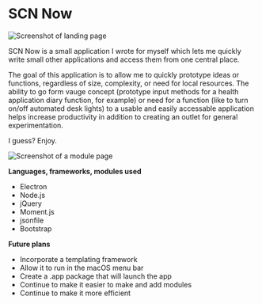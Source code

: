 # SCN Now

![Screenshot of landing page](https://static.hannahap.com/screenshot-home.png)

SCN Now is a small application I wrote for myself which lets me quickly write small other applications and access them from one central place.

The goal of this application is to allow me to quickly prototype ideas or functions, regardless of size, complexity, or need for local resources. The ability to go form vauge concept (prototype input methods for a health application diary function, for example) or need for a function (like to turn on/off automated desk lights) to a usable and easily accessable application helps increase productivity in addition to creating an outlet for general experimentation.

I guess? Enjoy.

![Screenshot of a module page](https://static.hannahap.com/screenshot-mod.png)

**Languages, frameworks, modules used**
- Electron
- Node.js
- jQuery
- Moment.js
- jsonfile
- Bootstrap

**Future plans**
- Incorporate a templating framework
- Allow it to run in the macOS menu bar
- Create a .app package that will launch the app
- Continue to make it easier to make and add modules
- Continue to make it more efficient